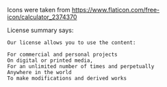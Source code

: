 Icons were taken from https://www.flaticon.com/free-icon/calculator_2374370

License summary says:

```
Our license allows you to use the content:

For commercial and personal projects
On digital or printed media,
For an unlimited number of times and perpetually
Anywhere in the world
To make modifications and derived works
```
